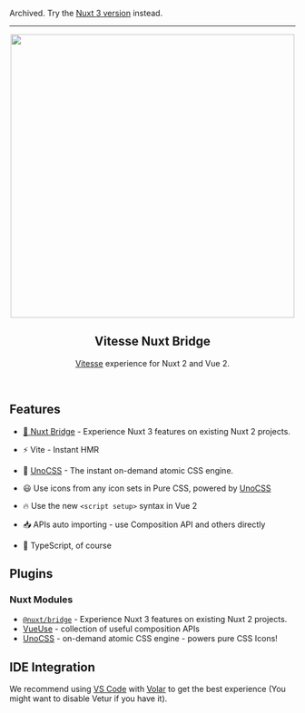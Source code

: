 Archived. Try the [Nuxt 3 version](https://github.com/antfu/vitesse-nuxt3) instead.

----

<p align="center">
<img src="https://user-images.githubusercontent.com/11247099/109278332-6100e780-7853-11eb-9632-ce0b870017e0.png" width="500"/>
</p>

<h2 align="center">Vitesse Nuxt Bridge</h2>

<p align="center">
<a href="https://github.com/antfu/vitesse">Vitesse</a> experience for Nuxt 2 and Vue 2.
</p><br>


## Features

- [💚 Nuxt Bridge](https://v3.nuxtjs.org/getting-started/bridge) - Experience Nuxt 3 features on existing Nuxt 2 projects.

- ⚡️ Vite - Instant HMR

- 🎨 [UnoCSS](https://github.com/unocss/unocss) - The instant on-demand atomic CSS engine.

- 😃 Use icons from any icon sets in Pure CSS, powered by [UnoCSS](https://github.com/unocss/unocss)

- 🔥 Use the new `<script setup>` syntax in Vue 2

- 📥 APIs auto importing - use Composition API and others directly

- 🦾 TypeScript, of course

## Plugins

### Nuxt Modules

- [`@nuxt/bridge`](https://v3.nuxtjs.org/getting-started/bridge) - Experience Nuxt 3 features on existing Nuxt 2 projects.
- [VueUse](https://github.com/antfu/vueuse) - collection of useful composition APIs
- [UnoCSS](https://github.com/antfu/unocss) - on-demand atomic CSS engine - powers pure CSS Icons!

## IDE Integration

We recommend using [VS Code](https://code.visualstudio.com/) with [Volar](https://github.com/johnsoncodehk/volar) to get the best experience (You might want to disable Vetur if you have it).
